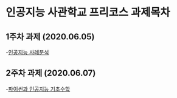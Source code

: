 # 인공지능 사관학교 프리코스 과제목차

## 1주차 과제 (2020.06.05)

-[인공지능 사례분석](https://github.com/SungIkKim/gj-ai-precourse/blob/master/1%EC%A3%BC%EC%B0%A8_%EA%B3%BC%EC%A0%9C.ipynb)

## 2주차 과제 (2020.06.07)
-[파이썬과 인공지능 기초수학](https://github.com/SungIkKim/gj-ai-precourse/blob/master/2%E1%84%8C%E1%85%AE%E1%84%8E%E1%85%A1_%E1%84%80%E1%85%AA%E1%84%8C%E1%85%A6.ipynb)
